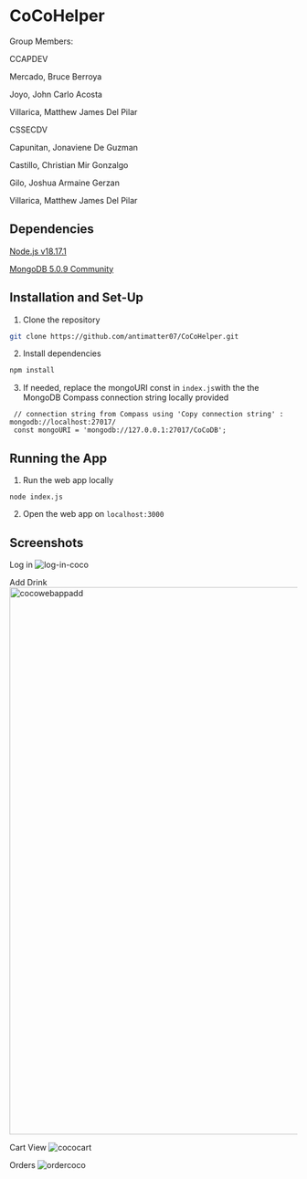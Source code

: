 # CoCoHelper

Group Members:

CCAPDEV

Mercado, Bruce Berroya

Joyo, John Carlo Acosta

Villarica, Matthew James Del Pilar


CSSECDV

Capunitan, Jonaviene De Guzman

Castillo, Christian Mir Gonzalgo

Gilo, Joshua Armaine Gerzan

Villarica, Matthew James Del Pilar

## Dependencies
[Node.js v18.17.1](https://nodejs.org/en)

[MongoDB 5.0.9 Community](https://www.mongodb.com/try/download/community-edition/releases/archive)

## Installation and Set-Up

1. Clone the repository

```bash
git clone https://github.com/antimatter07/CoCoHelper.git
```
2. Install dependencies 
```bash
npm install
```
3. If needed, replace the mongoURI const in `index.js`with the the MongoDB Compass connection string locally provided
```
 // connection string from Compass using 'Copy connection string' : mongodb://localhost:27017/
 const mongoURI = 'mongodb://127.0.0.1:27017/CoCoDB';
```
## Running the App
1. Run the web app locally
```
node index.js
```
2. Open the web app on `localhost:3000`

## Screenshots

Log in
![log-in-coco](https://github.com/antimatter07/CoCoHelper/assets/53604004/c06e8958-2c53-45e4-9147-0df31235e258)

Add Drink
<img width="959" alt="cocowebappadd" src="https://github.com/antimatter07/CoCoHelper/assets/53604004/5a1ea039-f38d-4dea-885c-72a1b588f6db">

Cart View
![cococart](https://github.com/antimatter07/CoCoHelper/assets/53604004/bd15ab6f-8048-4a2e-998d-be0ce0477778)

Orders 
![ordercoco](https://github.com/antimatter07/CoCoHelper/assets/53604004/82709b2e-17ce-48ff-85ab-931cb1cfc4b5)
